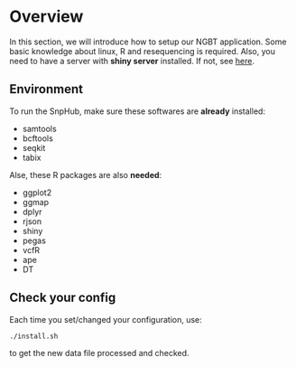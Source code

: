 # Overview

In this section, we will introduce how to setup our NGBT application. Some basic knowledge about linux, R and resequencing is required. Also, you need to have a server with **shiny server** installed. If not, see [here](https://www.rstudio.com/products/shiny/download-server/).

## Environment

To run the SnpHub, make sure these softwares are **already** installed:
- samtools
- bcftools
- seqkit
- tabix

Alse, these R packages are also **needed**:
- ggplot2
- ggmap
- dplyr
- rjson
- shiny
- pegas
- vcfR
- ape
- DT


## Check your config

Each time you set/changed your configuration, use:
``` shell
./install.sh
```
to get the new data file processed and checked.